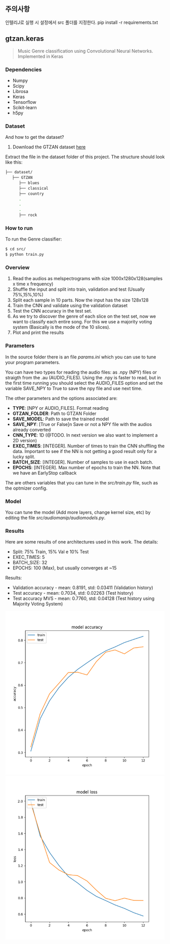 ## 주의사항
인텔리J로 실행 시 설정에서 src 폴더를 지정한다.
pip install -r requirements.txt

## gtzan.keras

>  Music Genre classification using Convolutional Neural Networks. Implemented in Keras

### Dependencies

* Numpy
* Scipy
* Librosa
* Keras
* Tensorflow
* Scikit-learn
* h5py

### Dataset

And how to get the dataset?

1. Download the GTZAN dataset [here](http://opihi.cs.uvic.ca/sound/genres.tar.gz)

Extract the file in the dataset folder of this project. The structure should look like this:

```bash
├── dataset/
   ├── GTZAN
      ├── blues
      ├── classical
      ├── country
      .
      .
      .
      ├── rock
```

### How to run

To run the Genre classifier:

```bash
$ cd src/
$ python train.py
```

### Overview

1. Read the audios as melspectrograms with size 1000x1280x128(samples x time x frequency)
2. Shuffle the input and split into train, validation and test (Usually 75%,15%,10%)
3. Split each sample in 10 parts. Now the input has the size 128x128
4. Train the CNN and validate using the validation dataset
5. Test the CNN accuracy in the test set.
6. As we try to discover the genre of each slice on the test set, now we want to classify each entire song. For this we use a majority voting system (Basically is the mode of the 10 slices).
7. Plot and print the results

### Parameters

In the source folder there is an file *params.ini* which you can use to tune your program parameters.

You can have two types for reading the audio files: as .npy (NPY) files or straigth from the .au (AUDIO_FILES). Using the .npy is faster to read, but in the first time running you should select the AUDIO_FILES option and set the variable SAVE_NPY to True to save the npy file and use next time.

The other parameters and the options associated are:

* **TYPE**: [NPY or AUDIO_FILES]. Format reading
* **GTZAN_FOLDER**: Path to GTZAN Folder
* **SAVE_MODEL**: Path to save the trained model
* **SAVE_NPY**: [True or False]n Save or not a NPY file with the audios already converted
* **CNN_TYPE**: 1D (@TODO. In next version we also want to implement a 2D version)
* **EXEC_TIMES**: [INTEGER]. Number of times to train the CNN shuffling the data. Important to see if the NN is not getting a good result only for a lucky split. 
* **BATCH_SIZE**: [INTEGER]. Number of samples to use in each batch.
* **EPOCHS**: [INTEGER]. Max number of epochs to train the NN. Note that we have an EarlyStop callback

The are others variables that you can tune in the *src/train.py* file, such as the optmizer config.

### Model

You can tune the model (Add more layers, change kernel size, etc) by editing the file *src/audiomanip/audiomodels.py*.

### Results

Here are some results of one architectures used in this work. The details:

* Split: 75% Train, 15% Val e 10% Test
* EXEC_TIMES: 5
* BATCH_SIZE: 32
* EPOCHS: 100 (Max), but usually converges at ~15

Results:

* Validation accuracy - mean: 0.8191, std: 0.03411 (Validation history)
* Test accuracy - mean: 0.7034, std: 0.02263 (Test history)
* Test accuracy MVS - mean: 0.7760, std: 0.04128 (Test history using Majority Voting System)

![alt text](assets/acc.png "Model accuracy")
![alt text](assets/loss.png "Model Loss")
